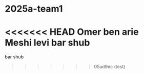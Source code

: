 # 2025a-team1
<<<<<<< HEAD
Omer ben arie
Meshi levi
bar shub
=======
bar shub
>>>>>>> 05ad9ec (test)
